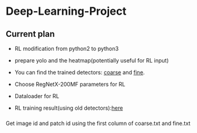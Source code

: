 # Deep-Learning-Project

## Current plan

- RL modification from python2 to python3
- prepare yolo and the heatmap(potentially useful for RL input)
- You can find the trained detectors: [coarse](https://1drv.ms/u/s!AveWDyBAPlGWg7BAA1oJnvywOB_WBw?e=bDqar5) and [fine](https://1drv.ms/u/s!AveWDyBAPlGWg7BBYau3uR2qHUAlOQ?e=hIkykF).

- Choose RegNetX-200MF parameters for RL
- Dataloader for RL
- RL training result(using old detectors):[here](https://drive.google.com/drive/folders/1KoteVPFJXtvmmRJVrNI6yzyM-apEZtdz?usp=sharing)

### 
Get image id and patch id using the first column of coarse.txt and fine.txt
